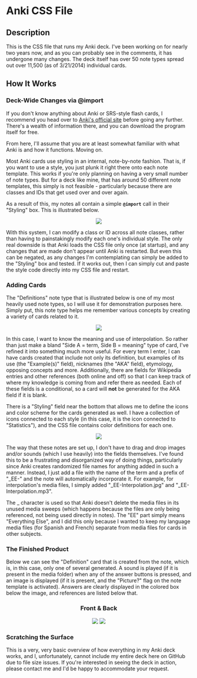 <h1>
Anki CSS File
</h2>

<h2>
Description
</h2>

This is the CSS file that runs my Anki deck. I've been working on for nearly two years now, and as you can probably see in the comments, it has undergone many changes. The deck itself has over 50 note types spread out over 11,500 (as of 3/21/2014) individual cards.


<h2>
How It Works
</h2>

<h3>
Deck-Wide Changes via @import
</h3>

<p>
If you don't know anything about Anki or SRS-style flash cards, I recommend you head over to <a href="http://www.ankisrs.net">Anki's official site</a> before going any further. There's a wealth of information there, and you can download the program itself for free.
</p>

<p>
From here, I'll assume that you are at least somewhat familiar with what Anki is and how it functions. Moving on.
</p>

<p>
Most Anki cards use styling in an internal, note-by-note fashion. That is, if you want to use a style, you just plunk it right there onto each note template. This works if you're only planning on having a very small number of note types. But for a deck like mine, that has around 50 different note templates, this simply is not feasible - particularly because there are classes and IDs that get used over and over again.
</p>

<p>
As a result of this, my notes all contain a simple <code><b>@import</b></code> call in their "Styling" box. This is illustrated below.
</p>

<p align=center>
<img src="img/Anki-templates.jpg">
</p>

With this system, I can modify a class or ID across all note classes, rather than having to painstakingly modify each one's individual style. The only real downside is that Anki loads the CSS file only once (at startup), and any changes that are made don't appear until Anki is restarted. But even this can be negated, as any changes I'm contemplating can simply be added to the "Styling" box and tested. If it works out, then I can simply cut and paste the style code directly into my CSS file and restart.

<h3>
Adding Cards
</h3>

<p>
The "Definitions" note type that is illustrated below is one of my most heavily used note types, so I will use it for demonstration purposes here. Simply put, this note type helps me remember various concepts by creating a variety of cards related to it.
</p>

<p align=center>
<img src="img/Anki-card-entry.jpg">
</p>

<p>
In this case, I want to know the meaning and use of interpolation. So rather than just make a bland "Side A = term, Side B = meaning" type of card, I've refined it into something much more useful. For every term I enter, I can have cards created that include not only its definition, but examples of its use (the "Example(s)" field), nicknames (the "AKA" field), etymology, opposing concepts and more. Additionally, there are fields for Wikipedia entries and other references (both online and off) so that I can keep track of where my knowledge is coming from and refer there as needed. Each of these fields is a conditional, so a card will <b>not</b> be generated for the AKA field if it is blank.
</p>

<p>
There is a "Styling" field near the bottom that allows me to define the icons and color scheme for the cards generated as well. I have a collection of icons connected to each style (in this case, it is the icon connected to "Statistics"), and the CSS file contains color definitions for each one.
</p>

<p align=center>
<img src="img/Anki-card-entry-filled.jpg">
</p>

<p>
The way that these notes are set up, I don't have to drag and drop images and/or sounds (which I use heavily) into the fields themselves. I've found this to be a frustrating and disorganized way of doing things, particularly since Anki creates randomized file names for anything added in such a manner. Instead, I just add a file with the name of the term and a prefix of "_EE-" and the note will automatically incorporate it. For example, for interpolation's media files, I simply added "_EE-Interpolation.jpg" and "_EE-Interpolation.mp3".
</p>

<p>
The _ character is used so that Anki doesn't delete the media files in its unused media sweeps (which happens because the files are only being referenced, not being used directly in notes). The "EE" part simply means "Everything Else", and I did this only because I wanted to keep my language media files (for Spanish and French) separate from media files for cards in other subjects.
</p>

<h3>
The Finished Product
</h3>

<p>
Below we can see the "Definition" card that is created from the note, which is, in this case, only one of several generated. A sound is played (if it is present in the media folder) when any of the answer buttons is pressed, and an image is displayed (if it is present, and the "Picture?" flag on the note template is activated). Answers are clearly displayed in the colored box below the image, and references are listed below that.
</p>

<h3 style="text-align:center"> Front & Back </h3>
<p align=center>

<img src="img/Anki-card-question1.jpg">
<img src="img/Anki-card-answer1.jpg">
</p>

<h3>
Scratching the Surface
</h3>
This is a very, very basic overview of how everything in my Anki deck works, and I, unfortunately, cannot include my entire deck here on GitHub due to file size issues. If you're interested in seeing the deck in action, please contact me and I'd be happy to accommodate your request.